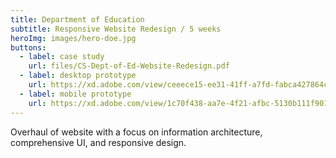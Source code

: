 ```yaml
---
title: Department of Education
subtitle: Responsive Website Redesign / 5 weeks
heroImg: images/hero-doe.jpg
buttons:
  - label: case study
    url: files/CS-Dept-of-Ed-Website-Redesign.pdf
  - label: desktop prototype
    url: https://xd.adobe.com/view/ceeece15-ee31-41ff-a7fd-fabca427864c-9bbd/
  - label: mobile prototype
    url: https://xd.adobe.com/view/1c70f438-aa7e-4f21-afbc-5130b111f901-4923/
---
```


Overhaul of website with a focus on information architecture, comprehensive UI, and responsive design.